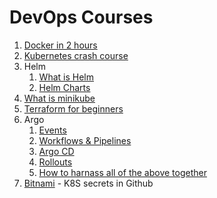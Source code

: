 # DevOps Courses

1. [Docker in 2 hours](https://www.youtube.com/watch?v=fqMOX6JJhGo\&list=RDQMjGhJ6Dhkx4Q\&start\_radio=1)
2. [Kubernetes crash course](https://www.youtube.com/watch?v=XuSQU5Grv1g)
3. Helm
   1. [What is Helm](https://www.youtube.com/watch?v=kJscDZfHXrQ)
   2. [Helm Charts](https://www.youtube.com/watch?v=jUYNS90nq8U)
4. [What is minikube](https://minikube.sigs.k8s.io/docs/start/?arch=%2Fmacos%2Fx86-64%2Fstable%2Fbinary+download)
5. [Terraform for beginners](https://www.youtube.com/watch?v=YcJ9IeukJL8)
6. Argo
   1. [Events](https://www.youtube.com/watch?v=sUPkGChvD54\&list=PLyicRj904Z9\_dGuNs6AN5Khljjn9ssbQ6)
   2. [Workflows & Pipelines](https://www.youtube.com/watch?v=UMaivwrAyTA)
   3. [Argo CD](https://www.youtube.com/watch?v=vpWQeoaiRM4)
   4. [Rollouts](https://www.youtube.com/watch?v=84Ky0aPbHvY)
   5. [How to harnass all of the above together](https://www.youtube.com/watch?v=XNXJtxkUKeY)
7. [Bitnami](https://www.youtube.com/watch?v=xd2QoV6GJlc) - K8S secrets in Github
